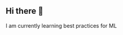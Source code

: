 ## Hi there 👋
I am currently learning best practices for ML

<!--
**AkashMitra1996/AkashMitra1996** is a ✨ _special_ ✨ repository because its `README.md` (this file) appears on your GitHub profile.

Here are some ideas to get you started:

**- 🔭 I’m currently working on ...
 🌱 I’m currently learning best practices for Machine Learning
- 👯 I’m looking for in ...
- 🤔 I’m looking for help with ...
- 💬 Ask me about ...
- 📫 How to reach me: ...
- 😄 Pronouns: ...
- ⚡ Fun fact: ...
-->
